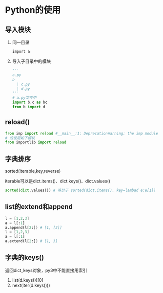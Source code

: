 # Python的使用

## 导入模块

1. 同一目录

   `import a`

2. 导入子目录中的模块

   ```python
   '''
   a.py
   b
     | c.py
     | d.py
   '''
   # a.py文件中
   import b.c as bc
   from b import d
   ```


## reload()

```python
from imp import reload #__main__:1: DeprecationWarning: the imp module is deprecated in favour of importlib; see the module's documentation for alternative uses
# 故使用如下模块
from importlib import reload
```



## 字典排序

sorted(iterable,key,reverse)

iterable可以是dict.items()、dict.keys()、dict.values()

```python
sorted(dict.values()) # 等价于 sorted(dict.items(), key=lambad e:e[1])
```



## list的extend和append

```python
l = [1,2,3]
a = l[:1]
a.append(l[2:]) # [1, [3]]
l = [1,2,3]
a = l[:1]
a.extend(l[2:]) # [1, 3]
```



## 字典的keys()

返回dict_keys对象，py3中不能直接用索引

1. list(d.keys())[0]
2. next(iter(d.keys()))

